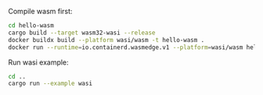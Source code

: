 Compile wasm first:

```bash
cd hello-wasm
cargo build --target wasm32-wasi --release
docker buildx build --platform wasi/wasm -t hello-wasm .
docker run --runtime=io.containerd.wasmedge.v1 --platform=wasi/wasm hello-wasm
```
Run wasi example:
```bash
cd ..
cargo run --example wasi
```